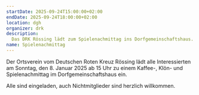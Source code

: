 ```yaml
---
startDate: 2025-09-24T15:00:00+02:00
endDate: 2025-09-24T18:00:00+02:00
location: dgh
organizer: drk
description:
  Das DRK Rössing lädt zum Spielenachmittag ins Dorfgemeinschaftshaus.
name: Spielenachmittag
---
```


Der Ortsverein vom Deutschen Roten Kreuz Rössing lädt alle Interessierten am
Sonntag, den 8. Januar 2025 ab 15 Uhr zu einem Kaffee-, Klön- und
Spielenachmittag im Dorfgemeinschaftshaus ein.

Alle sind eingeladen, auch Nichtmitglieder sind herzlich willkommen.
